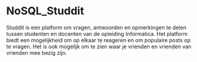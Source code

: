 # NoSQL_Studdit
Studdit is een platform om vragen, antwoorden en opmerkingen te delen tussen studenten en docenten van de opleiding Informatica. Het platform biedt een mogelijkheid om op elkaar te reageren en om populaire posts op te vragen. Het is ook mogelijk om te zien waar je vrienden en vrienden van vrienden mee bezig zijn.
